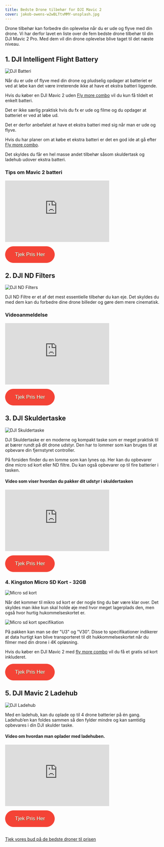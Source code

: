 ```yaml
---
title: Bedste Drone tilbehør for DJI Mavic 2
cover: jakob-owens-w2wBLTtvMMY-unsplash.jpg
---
```


Drone tilbehør kan forbedre din oplevelse når du er ude og flyve med din drone. Vi har derfor lavet en liste over de fem bedste drone tilbehør til din DJI Mavic 2 Pro. Med dem vil din drone oplevelse blive taget til det næste niveau.

## 1. DJI Intelligent Flight Battery

![DJI Batteri](./dji-batteri.jpg)

Når du er ude of flyve med din drone og pludselig opdager at batteriet er ved at løbe kan det være irreterende ikke at have et ekstra batteri liggende.

Hvis du køber en DJI Mavic 2 uden <a href="https://www.partner-ads.com/dk/klikbanner.php?partnerid=29353&bannerid=55216&htmlurl=https://www.hubshop.dk/shop/dji-mavic-2-pro-combo-startpakke/" target="_blank">Fly more combo</a> vil du kun få tildelt et enkelt batteri.

Det er ikke særlig praktisk hvis du fx er ude og filme og du opdager at batteriet er ved at løbe ud.

Det er derfor anbefalet at have et ekstra batteri med sig når man er ude og flyve.

Hvis du har planer om at købe et ekstra batteri er det en god ide at gå efter <a href="https://www.partner-ads.com/dk/klikbanner.php?partnerid=29353&bannerid=55216&htmlurl=https://www.hubshop.dk/shop/dji-mavic-2-pro-combo-startpakke/" target="_blank">Fly more combo</a>.

Det skyldes du får en hel masse andet tilbehør såsom skuldertask og ladehub udover ekstra batteri.

### Tips om Mavic 2 batteri

<div style="position: relative
        paddingBottom: 56.25% /* 16:9 */,
        paddingTop: 25,
        height: 0">

 <iframe width="340" height="200" style="          position: absolute,
          top: 0,
          left: 0,
          width: 100%,
          height: 100%"
src="https://www.youtube.com/embed/ZdCabk1WCGM" SameSite=None
frameborder="0" 
allow="accelerometer; autoplay; encrypted-media; gyroscope; picture-in-picture" 
allowfullscreen></iframe>
</div>

<a href="https://track.adtraction.com/t/t?a=1319510587&as=1433021260&t=2&tk=1&url=https://www.computersalg.dk/i/4812607/dji-intelligent-flight-battery?sq=Mavic+2+Intelligent+Flight+Battery" target="_blank"  style="background-color:#f44336; 
	border-radius:28px;
	border:1px solid #f44336;
	display:inline-block;
	cursor:pointer;
	color:#ffffff;
	font-family:Arial;
	font-size:17px;
	padding:16px 31px;
	text-decoration:none;
	text-shadow:0px 1px 0px #2f6627;" >Tjek Pris Her</a>

## 2. DJI ND Filters

![DJI ND Filters](./dji-mavic-2-pro-nd-filters-set.jpg)

DJI ND Filtre er et af det mest essentielle tilbehør du kan eje. Det skyldes du med dem kan du forbedre dine drone billeder og gøre dem mere cinematisk.

### Videoanmeldelse

<div style="position: relative
        paddingBottom: 56.25% /* 16:9 */,
        paddingTop: 25,
        height: 0">

 <iframe width="340" height="200" style="          position: absolute,
          top: 0,
          left: 0,
          width: 100%,
          height: 100%"
src="https://www.youtube.com/embed/HBQEO-KD1nc" SameSite=None
frameborder="0" 
allow="accelerometer; autoplay; encrypted-media; gyroscope; picture-in-picture" 
allowfullscreen></iframe>
</div>

<a href="https://www.partner-ads.com/dk/klikbanner.php?partnerid=29353&bannerid=67757&htmlurl=https://www.proshop.dk/Fotofiltre/DJI-ND-Filters-Set-ND481632/2696578" target="_blank"  style="background-color:#f44336; 
	border-radius:28px;
	border:1px solid #f44336;
	display:inline-block;
	cursor:pointer;
	color:#ffffff;
	font-family:Arial;
	font-size:17px;
	padding:16px 31px;
	text-decoration:none;
	text-shadow:0px 1px 0px #2f6627;" >Tjek Pris Her</a>

## 3. DJI Skuldertaske

![DJI Skuldertaske](./dji-skuldertaske.jpg)

DJI Skuldertaske er en moderne og kompakt taske som er meget praktisk til at bærer rundt på dit drone udstyr. Den har to lommer som kan bruges til at opbevare din fjernstyret controller.

På forsiden finder du en lomme som kan lynes op. Her kan du opbevarer dine micro sd kort eller ND filtre. Du kan også opbevarer op til fire batterier i tasken.

#### Video som viser hvordan du pakker dit udstyr i skuldertasken

<div style="position: relative
        paddingBottom: 56.25% /* 16:9 */,
        paddingTop: 25,
        height: 0">

 <iframe width="340" height="200" style="          position: absolute,
          top: 0,
          left: 0,
          width: 100%,
          height: 100%"
src="https://www.youtube.com/embed/MM8mXS3Wiqs" SameSite=None
frameborder="0" 
allow="accelerometer; autoplay; encrypted-media; gyroscope; picture-in-picture" 
allowfullscreen></iframe>
</div>

<a href="https://track.adtraction.com/t/t?a=1319510587&as=1433021260&t=2&tk=1&url=https://www.computersalg.dk/i/4718437/dji-skuldertaske-til-drone?sq=dji+skulder" target="_blank"  style="background-color:#f44336; 
	border-radius:28px;
	border:1px solid #f44336;
	display:inline-block;
	cursor:pointer;
	color:#ffffff;
	font-family:Arial;
	font-size:17px;
	padding:16px 31px;
	text-decoration:none;
	text-shadow:0px 1px 0px #2f6627;" >Tjek Pris Her</a>

### 4. Kingston Micro SD Kort - 32GB

![Micro sd kort](./Kingston-SD-kort-32mb-768x768.jpg)

Når det kommer til mikro sd kort er der nogle ting du bør være klar over. Det skyldes man ikke kun skal holde øje med hvor meget lagerplads den, men også hvor hurtig hukommelseskortet er.

![Micro sd kort specifikation](./Kingston-SD-kort-32mb-pack.jpg)

På pakken kan man se der "U3" og "V30". Disse to specifikationer indikerer at data hurtigt kan blive transporteret til dit hukkommelseskortet når du filmer med din drone i 4K opløsning.

Hvis du køber en DJI Mavic 2 med <a href="https://www.partner-ads.com/dk/klikbanner.php?partnerid=29353&bannerid=55216&htmlurl=https://www.hubshop.dk/shop/dji-mavic-2-pro-combo-startpakke/" target="_blank">fly more combo</a> vil du få et gratis sd kort inkluderet.

<a href="https://www.partner-ads.com/dk/klikbanner.php?partnerid=29353&bannerid=55216&htmlurl=https://www.hubshop.dk/shop/kingston-micro-sd-kort-32gb-inkl-adaptor/" target="_blank"  style="background-color:#f44336; 
	border-radius:28px;
	border:1px solid #f44336;
	display:inline-block;
	cursor:pointer;
	color:#ffffff;
	font-family:Arial;
	font-size:17px;
	padding:16px 31px;
	text-decoration:none;
	text-shadow:0px 1px 0px #2f6627;" >Tjek Pris Her</a>

## 5. DJI Mavic 2 Ladehub

![DJI Ladehub](./dji-mavic-2-ladehub-2-768x768.jpg)

Med en ladehub, kan du oplade op til 4 drone batterier på én gang. Ladehub’en kan foldes sammen så den fylder mindre og kan samtidig opbevares i din DJI skulder taske.

#### Video om hvordan man oplader med ladehuben.

<div style="position: relative
        paddingBottom: 56.25% /* 16:9 */,
        paddingTop: 25,
        height: 0">

 <iframe width="340" height="200" style="          position: absolute,
          top: 0,
          left: 0,
          width: 100%,
          height: 100%"
src="https://www.youtube.com/embed/eP1u6EZScAc" SameSite=None
frameborder="0" 
allow="accelerometer; autoplay; encrypted-media; gyroscope; picture-in-picture" 
allowfullscreen></iframe>
</div>

<a href="https://www.partner-ads.com/dk/klikbanner.php?partnerid=29353&bannerid=55216&htmlurl=https://www.hubshop.dk/shop/ladehub-til-mavic-2/" target="_blank"  style="background-color:#f44336; 
	border-radius:28px;
	border:1px solid #f44336;
	display:inline-block;
	cursor:pointer;
	color:#ffffff;
	font-family:Arial;
	font-size:17px;
	padding:16px 31px;
	text-decoration:none;
	text-shadow:0px 1px 0px #2f6627;" >Tjek Pris Her</a> <br> <br>

<a href="https://bedstedronetilprisen.dk/bedste-drone-til-prisen">Tjek vores bud på de bedste droner til prisen</a>

